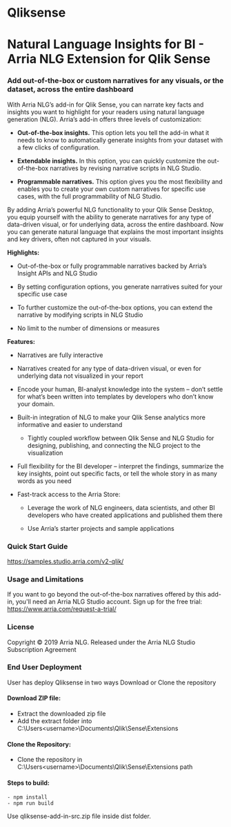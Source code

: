 # Qliksense
# Natural Language Insights for BI - Arria NLG Extension for Qlik Sense

### Add out-of-the-box or custom narratives for any visuals, or the dataset, across the entire dashboard

With Arria NLG’s add-in for Qlik Sense, you can narrate key facts and insights you want to highlight for your readers using natural language generation (NLG). Arria’s add-in offers three levels of customization:

- **Out-of-the-box insights.** This option lets you tell the add-in what it needs to know to automatically generate insights from your dataset with a few clicks of configuration.

- **Extendable insights.** In this option, you can quickly customize the out-of-the-box narratives by revising narrative scripts in NLG Studio.

- **Programmable narratives.** This option gives you the most flexibility and enables you to create your own custom narratives for specific use cases, with the full programmability of NLG Studio.

By adding Arria’s powerful NLG functionality to your Qlik Sense Desktop, you equip yourself with the ability to generate narratives for any type of data-driven visual, or for underlying data, across the entire dashboard. Now you can generate natural language that explains the most important insights and key drivers, often not captured in your visuals.

**Highlights:**

- Out-of-the-box or fully programmable narratives backed by Arria’s Insight APIs and NLG Studio

- By setting configuration options, you generate narratives suited for your specific use case

- To further customize the out-of-the-box options, you can extend the narrative by modifying scripts in NLG Studio

- No limit to the number of dimensions or measures

**Features:**

- Narratives are fully interactive

- Narratives created for any type of data-driven visual, or even for underlying data not visualized in your report

- Encode your human, BI-analyst knowledge into the system – don’t settle for what’s been written into templates by developers who don’t know your domain.

- Built-in integration of NLG to make your Qlik Sense analytics more informative and easier to understand

   - Tightly coupled workflow between Qlik Sense and NLG Studio for designing, publishing, and connecting the NLG project to the visualization
   
- Full flexibility for the BI developer – interpret the findings, summarize the key insights, point out specific facts, or tell the whole story in as many words as you need
   
- Fast-track access to the Arria Store:
   
   - Leverage the work of NLG engineers, data scientists, and other BI developers who have created applications and published them there
   
   - Use Arria’s starter projects and sample applications

### Quick Start Guide
https://samples.studio.arria.com/v2-qlik/

### Usage and Limitations
If you want to go beyond the out-of-the-box narratives offered by this add-in, you'll need an Arria NLG Studio account. Sign up for the free trial: https://www.arria.com/request-a-trial/

### License
Copyright © 2019 Arria NLG. Released under the Arria NLG Studio Subscription Agreement

### End User Deployment
User has deploy Qliksense  in two ways Download or Clone the repository

#### Download ZIP file:
   - Extract the downloaded zip file
   - Add the extract folder into C:\Users\<username>\Documents\Qlik\Sense\Extensions

#### Clone the Repository:
   - Clone the repository in C:\Users\<username>\Documents\Qlik\Sense\Extensions path

#### Steps to build:
    - npm install
    - npm run build

Use qliksense-add-in-src.zip file inside dist folder.